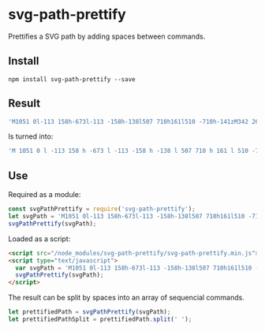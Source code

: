 # svg-path-prettify

Prettifies a SVG path by adding spaces between commands.

## Install

```shell
npm install svg-path-prettify --save
```

## Result

```javascript
'M1051 0l-113 158h-673l-113 -158h-138l507 710h161l510 -710h-141zM342 267h518l-259 362z'
```

Is turned into:

```javascript
'M 1051 0 l -113 158 h -673 l -113 -158 h -138 l 507 710 h 161 l 510 -710 h -141 z M 342 267 h 518 l -259 362 z'
```

## Use

Required as a module:

```javascript
const svgPathPrettify = require('svg-path-prettify');
let svgPath = 'M1051 0l-113 158h-673l-113 -158h-138l507 710h161l510 -710h-141zM342 267h518l-259 362z';
svgPathPrettify(svgPath);
```

Loaded as a script:

```html
<script src="/node_modules/svg-path-prettify/svg-path-prettify.min.js"></script>
<script type="text/javascript">
  var svgPath = 'M1051 0l-113 158h-673l-113 -158h-138l507 710h161l510 -710h-141zM342 267h518l-259 362z';
  svgPathPrettify(svgPath);
</script>
```

The result can be split by spaces into an array of sequencial commands.

```javascript
let prettifiedPath = svgPathPrettify(svgPath);
let prettifiedPathSplit = prettifiedPath.split(' ');

```
